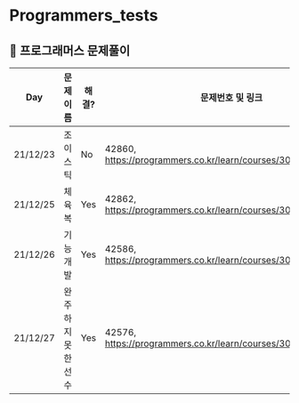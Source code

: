 # Programmers_tests
##  🍎 프로그래머스 문제풀이

|   Day  | 문제이름 | 해결? |문제번호 및 링크 |
| ------ | -- | -- |----------- |
| 21/12/23 | 조이스틱 | No | 42860, https://programmers.co.kr/learn/courses/30/lessons/42860 |
| 21/12/25 | 체육복 | Yes | 42862, https://programmers.co.kr/learn/courses/30/lessons/42862 |
| 21/12/26 | 기능개발 | Yes | 42586, https://programmers.co.kr/learn/courses/30/lessons/42586 |
| 21/12/27 | 완주하지 못한 선수 | Yes | 42576, https://programmers.co.kr/learn/courses/30/lessons/42576 |
